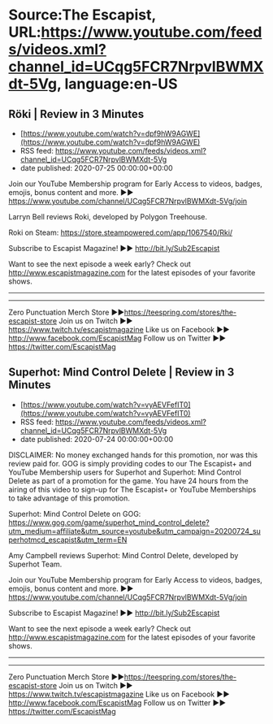 # Source:The Escapist, URL:https://www.youtube.com/feeds/videos.xml?channel_id=UCqg5FCR7NrpvlBWMXdt-5Vg, language:en-US

## Röki | Review in 3 Minutes
 - [https://www.youtube.com/watch?v=dpf9hW9AGWE](https://www.youtube.com/watch?v=dpf9hW9AGWE)
 - RSS feed: https://www.youtube.com/feeds/videos.xml?channel_id=UCqg5FCR7NrpvlBWMXdt-5Vg
 - date published: 2020-07-25 00:00:00+00:00

Join our YouTube Membership program for Early Access to videos, badges, emojis, bonus content and more. ►► https://www.youtube.com/channel/UCqg5FCR7NrpvlBWMXdt-5Vg/join

Larryn Bell reviews Roki, developed by Polygon Treehouse.

Roki on Steam: https://store.steampowered.com/app/1067540/Rki/

Subscribe to Escapist Magazine! ►► http://bit.ly/Sub2Escapist

Want to see the next episode a week early? Check out http://www.escapistmagazine.com for the latest episodes of your favorite shows.

---



---


Zero Punctuation Merch Store ►►https://teespring.com/stores/the-escapist-store
Join us on Twitch ►► https://www.twitch.tv/escapistmagazine 
Like us on Facebook ►► http://www.facebook.com/EscapistMag
Follow us on Twitter ►► https://twitter.com/EscapistMag

## Superhot: Mind Control Delete | Review in 3 Minutes
 - [https://www.youtube.com/watch?v=vyAEVFefIT0](https://www.youtube.com/watch?v=vyAEVFefIT0)
 - RSS feed: https://www.youtube.com/feeds/videos.xml?channel_id=UCqg5FCR7NrpvlBWMXdt-5Vg
 - date published: 2020-07-24 00:00:00+00:00

DISCLAIMER: No money exchanged hands for this promotion, nor was this review paid for. GOG is simply providing codes to our The Escapist+ and YouTube Membership users for Superhot and Superhot: Mind Control Delete as part of a promotion for the game. You have 24 hours from the airing of this video to sign-up for The Escapist+ or YouTube Memberships to take advantage of this promotion.

Superhot: Mind Control Delete on GOG: https://www.gog.com/game/superhot_mind_control_delete?utm_medium=affiliate&utm_source=youtube&utm_campaign=20200724_superhotmcd_escapist&utm_term=EN

Amy Campbell reviews Superhot: Mind Control Delete, developed by Superhot Team.

Join our YouTube Membership program for Early Access to videos, badges, emojis, bonus content and more. ►► https://www.youtube.com/channel/UCqg5FCR7NrpvlBWMXdt-5Vg/join

Subscribe to Escapist Magazine! ►► http://bit.ly/Sub2Escapist

Want to see the next episode a week early? Check out http://www.escapistmagazine.com for the latest episodes of your favorite shows.

---



---


Zero Punctuation Merch Store ►►https://teespring.com/stores/the-escapist-store
Join us on Twitch ►► https://www.twitch.tv/escapistmagazine 
Like us on Facebook ►► http://www.facebook.com/EscapistMag
Follow us on Twitter ►► https://twitter.com/EscapistMag

